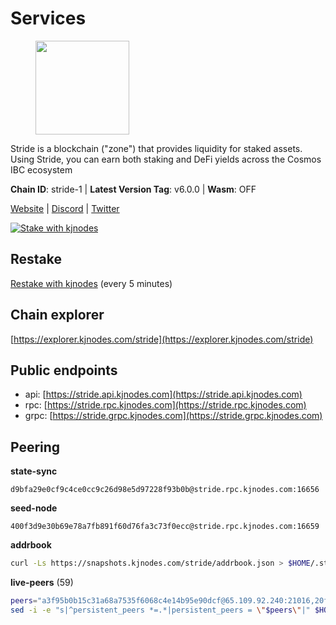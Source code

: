 # Services

<figure><img src="https://raw.githubusercontent.com/kj89/testnet_manuals/main/pingpub/logos/stride.png" width="150" alt=""><figcaption></figcaption></figure>

Stride is a blockchain ("zone") that provides liquidity for staked assets.  Using Stride, you can earn both staking and DeFi yields across the Cosmos IBC ecosystem

**Chain ID**: stride-1 | **Latest Version Tag**: v6.0.0 | **Wasm**: OFF

[Website](https://stride.zone) | [Discord](https://discord.gg/mzQZ8dAE7u) | [Twitter](https://twitter.com/stride_zone)

[![Stake with kjnodes](https://i.ibb.co/cr44Q8j/button-stake-with-kjnodes.png)](https://restake.app/stride/stridevaloper1j8gkhtllnp252l6g6zwzea30e7pvzqttr9768n)

## Restake

[Restake with kjnodes](https://restake.app/stride/stridevaloper1j8gkhtllnp252l6g6zwzea30e7pvzqttr9768n) (every 5 minutes)
## Chain explorer
[https://explorer.kjnodes.com/stride](https://explorer.kjnodes.com/stride)

## Public endpoints

* api: [https://stride.api.kjnodes.com](https://stride.api.kjnodes.com)
* rpc: [https://stride.rpc.kjnodes.com](https://stride.rpc.kjnodes.com)
* grpc: [https://stride.grpc.kjnodes.com](https://stride.grpc.kjnodes.com)

## Peering

**state-sync**

```text
d9bfa29e0cf9c4ce0cc9c26d98e5d97228f93b0b@stride.rpc.kjnodes.com:16656
```

**seed-node**

```text
400f3d9e30b69e78a7fb891f60d76fa3c73f0ecc@stride.rpc.kjnodes.com:16659
```

**addrbook**
```bash
curl -Ls https://snapshots.kjnodes.com/stride/addrbook.json > $HOME/.stride/config/addrbook.json
```

**live-peers** (59)
```bash
peers="a3f95b0b15c31a68a7535f6068c4e14b95e90dcf@65.109.92.240:21016,20f56a68a04eedc764b7e1b87b7032a50b9d4fe9@51.81.155.97:10456,b212d5740b2e11e54f56b072dc13b6134650cfb5@164.152.160.97:26656,d056dcd5ac8dddb23e2962a5ade6ee51f9bfd785@162.19.89.8:10456,5093547fdf0430143ac66b4ee55d80e6542a6c10@217.174.247.163:26656,d9bfa29e0cf9c4ce0cc9c26d98e5d97228f93b0b@65.109.88.38:16656,6831d67983cf5ebcb44da01737ccd6ccbd15c08e@193.70.47.90:12256,6856de6f0c70a850db2b58deb43d568fced4a524@35.208.80.214:26656,d77e7918b9f9e21ee60a8e03075ca3e5f7353912@162.55.4.253:26656,9ee75491e354965d8bfd8434aa093f8613bc1dce@65.108.238.103:12256,cc35475fe1f7c345af0ea8a692f3b4b41c8f12a2@116.202.36.240:10156,061dcf3318978ac0448e848507c0b51bfa706b6d@34.66.206.221:26656,e726816f42831689eab9378d5d577f1d06d25716@176.9.188.21:26656,ebc272824924ea1a27ea3183dd0b9ba713494f83@185.16.39.158:26886,05eec003db41d7ff47a317ef59f83e31bdca23c3@78.107.234.44:26656,cd680cc992983e5c8244b5529034a2e362e7a6d3@93.159.134.157:26656,a77173bc4f4171fec0ac56b37c18e0ba6e5f80a4@65.108.226.44:31656,5383a21cf2d5e513aea2c3e430133f31aa2e5d00@138.201.32.103:26656,722884e3add85791c34a0563253dc47901320878@65.108.238.61:36656,e1b058e5cfa2b836ddaa496b10911da62dcf182e@138.201.8.248:26656,463b1dc6903455575079572fb23407be586f2a4b@185.16.39.37:26656,04b797b5a56fb939a97a3c7d9c3230d09b85e8d7@93.189.30.118:26656,fb24bc1de8c563e822897fba89bf150c602f3123@198.244.178.213:26656,2254e6968e5c7ebc98ef5b79b388502fa44e10e1@5.161.134.44:26656,a757fc9ea95a7f643d392ec9fdaa31cbf06e76d9@195.3.221.21:12256,d36ac7580cc8907a00b0add8c3b047caea6df4ed@107.155.67.202:26636,93d7b9da65d31e052027abf20fab35ff31d3d826@195.20.240.90:26656,df3f533e6b9776c11f08da804edcb810cbdd2080@65.108.234.23:12256,87a7a8cc67967d0ede5d68a1477c44a40a8705f7@108.165.178.242:26653,b549e0f88cbebe6cfd3f772937a70640b950fd98@66.172.36.133:28656,1483ddbd1ba369c01d5496877314ed1b09bd9cc3@65.21.189.221:12256,0198f6d3ebe7bed4d176558a2ce8d341531f3e7b@74.80.183.130:26653,f5e00226bf8a3854ba06e9b2f2e9b9ac0ecc8414@146.59.52.39:24095,950da031d9536b9fbd0e9f0c70d65740d11d0111@192.118.76.199:26626,64be41ff925b32a81cfb13a81fd4847aef2524aa@34.29.90.236:26656,ad6700400ff6a76b442e96e772e1f1d641bd3560@34.170.13.86:26656,fb8505c994cb90927c766e3c3d2db38044a596bc@139.59.31.201:26656,f8e2f80a8c58e6f53cc4940f5f1eac55c9067480@35.213.184.121:26656,a69704ad35dea3df36a169a823203bb1fec26f83@65.109.82.106:16656,44e797771bff124693e63a8ec331d42873cf2ae2@95.217.202.49:35656,57ad3ea03c99b017a044e19f2a679bc3a807c3c6@34.29.248.130:26656,018d66466cfd907d5cc166ba3d5df8958c96e80a@149.56.36.205:26656,03ac1dbc53ce4fd1aa63759fad2d603a4eeedf56@146.190.125.163:31690,ea6a7b2f366bc343f0670f1673fd86001dd08eb0@65.108.122.246:26636,dfc62810eeaab86587b2975c79f3c12d4830652d@15.235.114.54:26656,d5d1249cc4456209d12b29f140e9e9c2f651d1ba@65.108.46.248:46656,8d7d0f32d53467c4d5e8871faf4ec58ea970fed2@157.90.179.182:26456,718ce477a62a14efe61571bd836fd3db9e43e6c1@38.105.232.61:26656,6cceba286b498d4a1931f85e35ea0fa433373057@78.47.208.99:26656,8ade90b45b991088c92e8583e8bc93589d6cd81e@84.244.95.247:26656,72bce5a8ec13c9762589428e8d8b8d25b3961bba@35.193.84.64:26656,7bbb4b5b161e38938414949ec3a82f4ac8ffb4ad@38.242.211.235:26656,3e7ecb472e06c9184ea041e92321efd1a6c2a564@95.216.46.251:26656,3505b1ece40f94cab8f80cfe31f5106c028ccd05@185.193.17.40:12256,98ea86b6dd2786820ec7f9f2b697d7083de43135@38.146.3.121:12256,df43d9a9490495aa528431077b526eabeec46b52@95.217.197.100:26653,79604a4290d58530e85a15ce9d1f2e4b6e445172@167.235.108.189:27007,8fff37214fb0ef622f1c09dccb22d6321e004c3e@109.123.242.163:50056,a7b4cf6f65138ba61518c2c45402da32dc8e28b7@88.99.164.158:21016"
sed -i -e "s|^persistent_peers *=.*|persistent_peers = \"$peers\"|" $HOME/.stride/config/config.toml
```
